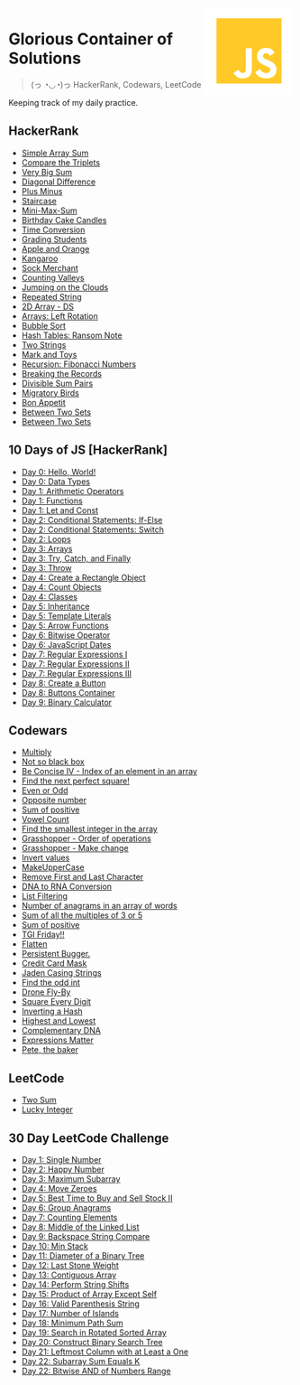 <img src="javascript.png" align="right" />

# Glorious Container of Solutions

> (っ ◔◡◔)っ HackerRank, Codewars, LeetCode

Keeping track of my daily practice.

## HackerRank

<ul>
    <li>
        <a href="https://www.hackerrank.com/challenges/simple-array-sum/problem" target="_blank">Simple Array Sum</a>
    </li>
    <li>
        <a href="https://www.hackerrank.com/challenges/compare-the-triplets" target="_blank">Compare the Triplets</a>
    </li>
    <li>
        <a href="https://www.hackerrank.com/challenges/a-very-big-sum" target="_blank">Very Big Sum</a>
    </li>
    <li>
        <a href="https://www.hackerrank.com/challenges/diagonal-difference" target="_blank">Diagonal Difference</a>
    </li>
    <li>
        <a href="https://www.hackerrank.com/challenges/plus-minus" target="_blank">Plus Minus</a>
    </li>
    <li>
        <a href="https://www.hackerrank.com/challenges/staircase/problem" target="_blank">Staircase</a>
    </li>
    <li>
        <a href="https://www.hackerrank.com/challenges/mini-max-sum/problem" target="_blank">Mini-Max-Sum</a>
    </li>
    <li>
        <a href="https://www.hackerrank.com/challenges/birthday-cake-candles/problem" target="_blank">Birthday Cake Candles</a>
    </li>
    <li>
        <a href="https://www.hackerrank.com/challenges/time-conversion/problem" target="_blank">Time Conversion</a>
    </li>
    <li>
        <a href="https://www.hackerrank.com/challenges/grading/problem" target="_blank">Grading Students</a>
    </li>
    <li>
        <a href="https://www.hackerrank.com/challenges/apple-and-orange/problem" target="_blank">Apple and Orange</a>
    </li>
    <li>
        <a href="https://www.hackerrank.com/challenges/apple-and-orange/problem" target="_blank">Kangaroo</a>
    </li>
    <li>
        <a href="https://www.hackerrank.com/challenges/sock-merchant/problem" target="_blank">Sock Merchant</a>
    </li>
    <li>
        <a href="https://www.hackerrank.com/challenges/counting-valleys/problem" target="_blank">Counting Valleys</a>
    </li>
    <li>
        <a href="https://www.hackerrank.com/challenges/jumping-on-the-clouds/problem" target="_blank">Jumping on the Clouds</a>
    </li>
    <li>
        <a href="https://www.hackerrank.com/challenges/repeated-string/problem" target="_blank">Repeated String</a>
    </li>
    <li>
        <a href="https://www.hackerrank.com/challenges/2d-array/problem" target="_blank">2D Array - DS</a>
    </li>
    <li>
        <a href="https://www.hackerrank.com/challenges/ctci-array-left-rotation/problem" target="_blank">Arrays: Left Rotation</a>
    </li>
    <li>
        <a href="https://www.hackerrank.com/challenges/ctci-bubble-sort/problem" target="_blank">Bubble Sort</a>
    </li>
    <li>
        <a href="https://www.hackerrank.com/challenges/ctci-ranson-note/problem" target="_blank">Hash Tables: Ransom Note</a>
    </li>
    <li>
        <a href="https://www.hackerrank.com/challenges/two-strings/problem" target="_blank">Two Strings</a>
    </li>
    <li>
        <a href="https://www.hackerrank.com/challenges/mark-and-toys/problem" target="_blank">Mark and Toys</a>
    </li>
    <li>
        <a href="https://www.hackerrank.com/challenges/ctci-fibonacci-numbers/problem" target="_blank">Recursion: Fibonacci Numbers</a>
    </li>
    <li>
        <a href="https://www.hackerrank.com/challenges/breaking-best-and-worst-records/problem" target="_blank">Breaking the Records</a>
    </li>
    <li>
        <a href="https://www.hackerrank.com/challenges/divisible-sum-pairs/problem" target="_blank">Divisible Sum Pairs</a>
    </li>
    <li>
        <a href="https://www.hackerrank.com/challenges/migratory-birds/problem" target="_blank">Migratory Birds</a>
    </li>
    <li>
        <a href="https://www.hackerrank.com/challenges/bon-appetit/problem" target="_blank">Bon Appetit</a>
    </li>
    <li>
        <a href="https://www.hackerrank.com/challenges/between-two-sets/problem" target="_blank">Between Two Sets</a>
    </li>
    <li>
        <a href="    https://www.hackerrank.com/challenges/cats-and-a-mouse/problem" target="_blank">Between Two Sets</a>
    </li>
</ul>

## 10 Days of JS [HackerRank]

<ul>
    <li>
        <a href="https://www.hackerrank.com/challenges/js10-hello-world/problem" target="_blank">Day 0: Hello, World!</a>
    </li>
    <li>
        <a href="https://www.hackerrank.com/challenges/js10-data-types/problem" target="_blank">Day 0: Data Types</a>
    </li>
    <li>
        <a href="https://www.hackerrank.com/challenges/js10-arithmetic-operators/problem" target="_blank">Day 1: Arithmetic Operators</a>
    </li>
    <li>
        <a href="https://www.hackerrank.com/challenges/js10-function/problem" target="_blank">Day 1: Functions</a>
    </li>
    <li>
        <a href="https://www.hackerrank.com/challenges/js10-let-and-const" target="_blank">Day 1: Let and Const</a>
    </li>
    <li>
        <a href="https://www.hackerrank.com/challenges/js10-if-else" target="_blank">Day 2: Conditional Statements: If-Else</a>
    </li>
    <li>
        <a href="https://www.hackerrank.com/challenges/js10-switch" target="_blank">Day 2: Conditional Statements: Switch</a>
    </li>
    <li>
        <a href="https://www.hackerrank.com/challenges/js10-loops" target="_blank">Day 2: Loops</a>
    </li>
    <li>
        <a href="https://www.hackerrank.com/challenges/js10-arrays/problem" target="_blank">Day 3: Arrays</a>
    </li>
    <li>
        <a href="https://www.hackerrank.com/challenges/js10-try-catch-and-finally" target="_blank">Day 3: Try, Catch, and Finally</a>
    </li>
    <li>
        <a href="https://www.hackerrank.com/challenges/js10-throw/problem" target="_blank">Day 3: Throw</a>
    </li>
    <li>
        <a href="https://www.hackerrank.com/challenges/js10-objects" target="_blank">Day 4: Create a Rectangle Object</a>
    </li>
    <li>
        <a href="https://www.hackerrank.com/challenges/js10-count-objects" target="_blank">Day 4: Count Objects</a>
    </li>
    <li>
        <a href="https://www.hackerrank.com/challenges/js10-class" target="_blank">Day 4: Classes</a>
    </li>
    <li>
        <a href="https://www.hackerrank.com/challenges/js10-inheritance" target="_blank">Day 5: Inheritance</a>
    </li>
    <li>
        <a href="https://www.hackerrank.com/challenges/js10-template-literals" target="_blank">Day 5: Template Literals</a>
    </li>
    <li>
        <a href="https://www.hackerrank.com/challenges/js10-arrows" target="_blank">Day 5: Arrow Functions</a>
    </li>
    <li>
        <a href="https://www.hackerrank.com/challenges/js10-bitwise" target="_blank">Day 6: Bitwise Operator</a>
    </li>
    <li>
        <a href="https://www.hackerrank.com/challenges/js10-date" target="_blank">Day 6: JavaScript Dates</a>
    </li>
    <li>
        <a href="https://www.hackerrank.com/challenges/js10-regexp-1" target="_blank">Day 7: Regular Expressions I</a>
    </li>
    <li>
        <a href="https://www.hackerrank.com/challenges/js10-regexp-2" target="_blank">Day 7: Regular Expressions II</a>
    </li>
    <li>
        <a href="https://www.hackerrank.com/challenges/js10-regexp-3" target="_blank">Day 7: Regular Expressions III</a>
    </li>
    <li>
        <a href="https://www.hackerrank.com/challenges/js10-create-a-button" target="_blank">Day 8: Create a Button</a>
    </li>
    <li>
        <a href="https://www.hackerrank.com/challenges/js10-buttons-container" target="_blank">Day 8: Buttons Container</a>
    </li>
    <li>
        <a href="https://www.hackerrank.com/challenges/js10-binary-calculator" target="_blank">Day 9: Binary Calculator</a>
    </li>
</ul>

## Codewars

<ul>
    <li>
        <a href="https://www.codewars.com/kata/50654ddff44f800200000004" target="_blank">Multiply</a>
    </li>
    <li>
        <a href="https://www.codewars.com/kata/57080f21d531cd94950007eb" target="_blank">Not so black box</a>
    </li>
    <li>
        <a href="https://www.codewars.com/kata/5703c093022cd1aae90012c9" target="_blank">Be Concise IV - Index of an element in an array</a>
    </li>
    <li>
        <a href="https://www.codewars.com/kata/56269eb78ad2e4ced1000013" target="_blank">Find the next perfect square!</a>
    </li>
    <li>
        <a href="https://www.codewars.com/kata/53da3dbb4a5168369a0000fe" target="_blank">Even or Odd</a>
    </li>
    <li>
        <a href="https://www.codewars.com/kata/56dec885c54a926dcd001095" target="_blank">Opposite number</a>
    </li>
    <li>
        <a href="https://www.codewars.com/kata/5715eaedb436cf5606000381" target="_blank">Sum of positive</a>
    </li>
    <li>
        <a href="https://www.codewars.com/kata/54ff3102c1bad923760001f3" target="_blank">Vowel Count</a>
    </li>
    <li>
        <a href="https://www.codewars.com/kata/55a2d7ebe362935a210000b2" target="_blank">Find the smallest integer in the array</a>
    </li>
    <li>
        <a href="https://www.codewars.com/kata/560ecf0cb040de130e00007d" target="_blank">Grasshopper - Order of operations</a>
    </li>
    <li>
        <a href="https://www.codewars.com/kata/560dab9f8b50f89fd6000070" target="_blank">Grasshopper - Make change</a>
    </li>
    <li>
        <a href="https://www.codewars.com/kata/5899dc03bc95b1bf1b0000ad" target="_blank">Invert values</a>
    </li>
    <li>
        <a href="https://www.codewars.com/kata/57a0556c7cb1f31ab3000ad7" target="_blank">MakeUpperCase</a>
    </li>
    <li>
        <a href="https://www.codewars.com/kata/56bc28ad5bdaeb48760009b0" target="_blank">Remove First and Last Character</a>
    </li>
    <li>
        <a href="https://www.codewars.com/kata/5556282156230d0e5e000089" target="_blank">DNA to RNA Conversion</a>
    </li>
    <li>
        <a href="https://www.codewars.com/kata/53dbd5315a3c69eed20002dd" target="_blank">List Filtering</a>
    </li>
    <li>
        <a href="https://www.codewars.com/kata/587e18b97a25e865530000d8" target="_blank">Number of anagrams in an array of words</a>
    </li>
    <li>
        <a href="https://www.codewars.com/kata/57f36495c0bb25ecf50000e7" target="_blank">Sum of all the multiples of 3 or 5</a>
    </li>
    <li>
        <a href="https://www.codewars.com/kata/5715eaedb436cf5606000381" target="_blank">Sum of positive</a>
    </li>
    <li>
        <a href="https://www.codewars.com/kata/5a0d6d8c6975982b5b000383" target="_blank">TGI Friday!!</a>
    </li>
    <li>
        <a href="https://www.codewars.com/kata/5250a89b1625e5decd000413" target="_blank">Flatten</a>
    </li>
    <li>
        <a href="https://www.codewars.com/kata/55bf01e5a717a0d57e0000ec" target="_blank">Persistent Bugger.</a>
    </li>
    <li>
        <a href="https://www.codewars.com/kata/5412509bd436bd33920011bc" target="_blank">Credit Card Mask</a>
    </li>
    <li>
        <a href="https://www.codewars.com/kata/5390bac347d09b7da40006f6" target="_blank">Jaden Casing Strings</a>
    </li>
    <li>
        <a href="https://www.codewars.com/kata/54da5a58ea159efa38000836" target="_blank">Find the odd int</a>
    </li>
    <li>
        <a href="https://www.codewars.com/kata/58356a94f8358058f30004b5" target="_blank">Drone Fly-By</a>
    </li>
    <li>
        <a href="https://www.codewars.com/kata/546e2562b03326a88e000020" target="_blank">Square Every Digit</a>
    </li>
    <li>
        <a href="https://www.codewars.com/kata/5b5604e26dc79e6832000101" target="_blank">Inverting a Hash</a>
    </li>
    <li>
        <a href="https://www.codewars.com/kata/554b4ac871d6813a03000035" target="_blank">Highest and Lowest</a>
    </li>
    <li>
        <a href="https://www.codewars.com/kata/554e4a2f232cdd87d9000038" target="_blank">Complementary DNA</a>
    </li>
    <li>
        <a href="https://www.codewars.com/kata/5ae62fcf252e66d44d00008e" target="_blank">Expressions Matter</a>
    </li>
    <li>
        <a href="https://www.codewars.com/kata/525c65e51bf619685c000059" target="_blank">Pete, the baker</a>
    </li>
</ul>

## LeetCode

<ul>
    <li>
        <a href="https://leetcode.com/problems/two-sum/" target="_blank">Two Sum</a>
    </li>
    <li>
        <a href="https://leetcode.com/problems/find-lucky-integer-in-an-array/" target="_blank">Lucky Integer</a>
    </li>
</ul>

## 30 Day LeetCode Challenge

<ul>
<li>
        <a href="https://leetcode.com/explore/challenge/card/30-day-leetcoding-challenge/528/week-1/3283/" target="_blank">Day 1: Single Number</a>
    </li>
    <li>
        <a href="https://leetcode.com/explore/featured/card/30-day-leetcoding-challenge/528/week-1/3284/" target="_blank">Day 2: Happy Number</a>
    </li>
    <li>
        <a href="https://leetcode.com/explore/featured/card/30-day-leetcoding-challenge/528/week-1/3285/" target="_blank">Day 3: Maximum Subarray</a>
    </li>
    <li>
        <a href="https://leetcode.com/explore/featured/card/30-day-leetcoding-challenge/528/week-1/3286/" target="_blank">Day 4: Move Zeroes</a>
    </li>
    <li>
        <a href="https://leetcode.com/explore/featured/card/30-day-leetcoding-challenge/528/week-1/3287/" target="_blank">Day 5: Best Time to Buy and Sell Stock II</a>
    </li>
    <li>
        <a href="https://leetcode.com/explore/featured/card/30-day-leetcoding-challenge/528/week-1/3288/" target="_blank">Day 6: Group Anagrams</a>
    </li>
    <li>
        <a href="https://leetcode.com/explore/featured/card/30-day-leetcoding-challenge/528/week-1/3289/" target="_blank">Day 7: Counting Elements</a>
    </li>
    <li>
        <a href="https://leetcode.com/explore/featured/card/30-day-leetcoding-challenge/529/week-2/3290/" target="_blank">Day 8: Middle of the Linked List</a>
    </li>
    <li>
        <a href="https://leetcode.com/explore/featured/card/30-day-leetcoding-challenge/529/week-2/3291/" target="_blank">Day 9: Backspace String Compare</a>
    </li>
    <li>
        <a href="https://leetcode.com/explore/featured/card/30-day-leetcoding-challenge/529/week-2/3292/" target="_blank">Day 10: Min Stack</a>
    </li>
    <li>
        <a href="https://leetcode.com/explore/featured/card/30-day-leetcoding-challenge/529/week-2/3293/" target="_blank">Day 11: Diameter of a Binary Tree</a>
    </li>
    <li>
        <a href="https://leetcode.com/explore/featured/card/30-day-leetcoding-challenge/529/week-2/3297/" target="_blank">Day 12: Last Stone Weight</a>
    </li>
    <li>
        <a href="https://leetcode.com/explore/featured/card/30-day-leetcoding-challenge/529/week-2/3298/" target="_blank">Day 13: Contiguous Array</a>
    </li>
    <li>
        <a href="https://leetcode.com/explore/featured/card/30-day-leetcoding-challenge/529/week-2/3299/" target="_blank">Day 14: Perform String Shifts</a>
    </li>
    <li>
        <a href="https://leetcode.com/explore/featured/card/30-day-leetcoding-challenge/530/week-3/3300/" target="_blank">Day 15: Product of Array Except Self</a>
    </li>
    <li>
        <a href="https://leetcode.com/explore/featured/card/30-day-leetcoding-challenge/530/week-3/3301/" target="_blank">Day 16: Valid Parenthesis String</a>
    </li>
    <li>
        <a href="https://leetcode.com/explore/featured/card/30-day-leetcoding-challenge/530/week-3/3302/" target="_blank">Day 17: Number of Islands</a>
    </li>
    <li>
        <a href="https://leetcode.com/explore/featured/card/30-day-leetcoding-challenge/530/week-3/3303/" target="_blank">Day 18: Minimum Path Sum</a>
    </li>
    <li>
        <a href="https://leetcode.com/explore/featured/card/30-day-leetcoding-challenge/530/week-3/3304/" target="_blank">Day 19: Search in Rotated Sorted Array</a>
    </li>
    <li>
        <a href="https://leetcode.com/explore/featured/card/30-day-leetcoding-challenge/530/week-3/3305/" target="_blank">Day 20: Construct Binary Search Tree</a>
    </li>
    <li>
        <a href="https://leetcode.com/explore/featured/card/30-day-leetcoding-challenge/530/week-3/3306/" target="_blank">Day 21: Leftmost Column with at Least a One</a>
    </li>
    <li>
        <a href="https://leetcode.com/explore/featured/card/30-day-leetcoding-challenge/530/week-3/3307/" target="_blank">Day 22: Subarray Sum Equals K</a>
    </li>
    <li>
        <a href="https://leetcode.com/explore/featured/card/30-day-leetcoding-challenge/531/week-4/3308/" target="_blank">Day 22: Bitwise AND of Numbers Range</a>
    </li>
</ul>
